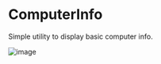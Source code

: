 # ComputerInfo
Simple utility to display basic computer info.

![image](https://user-images.githubusercontent.com/88156097/197650534-071f82be-4f0e-42ea-a034-fb54e6579e21.png)
